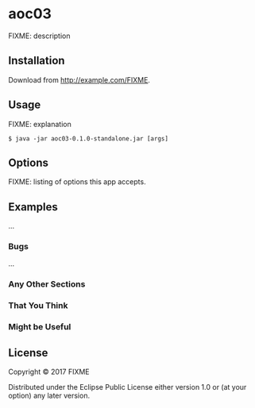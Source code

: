 # aoc03

FIXME: description

## Installation

Download from http://example.com/FIXME.

## Usage

FIXME: explanation

    $ java -jar aoc03-0.1.0-standalone.jar [args]

## Options

FIXME: listing of options this app accepts.

## Examples

...

### Bugs

...

### Any Other Sections
### That You Think
### Might be Useful

## License

Copyright © 2017 FIXME

Distributed under the Eclipse Public License either version 1.0 or (at
your option) any later version.
